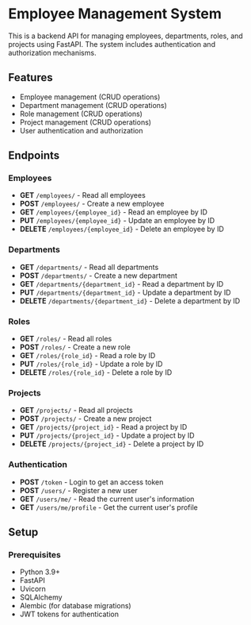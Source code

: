 # Employee Management System

This is a backend API for managing employees, departments, roles, and projects using FastAPI. The system includes authentication and authorization mechanisms.

## Features

- Employee management (CRUD operations)
- Department management (CRUD operations)
- Role management (CRUD operations)
- Project management (CRUD operations)
- User authentication and authorization

## Endpoints

### Employees

- **GET** `/employees/` - Read all employees
- **POST** `/employees/` - Create a new employee
- **GET** `/employees/{employee_id}` - Read an employee by ID
- **PUT** `/employees/{employee_id}` - Update an employee by ID
- **DELETE** `/employees/{employee_id}` - Delete an employee by ID

### Departments

- **GET** `/departments/` - Read all departments
- **POST** `/departments/` - Create a new department
- **GET** `/departments/{department_id}` - Read a department by ID
- **PUT** `/departments/{department_id}` - Update a department by ID
- **DELETE** `/departments/{department_id}` - Delete a department by ID

### Roles

- **GET** `/roles/` - Read all roles
- **POST** `/roles/` - Create a new role
- **GET** `/roles/{role_id}` - Read a role by ID
- **PUT** `/roles/{role_id}` - Update a role by ID
- **DELETE** `/roles/{role_id}` - Delete a role by ID

### Projects

- **GET** `/projects/` - Read all projects
- **POST** `/projects/` - Create a new project
- **GET** `/projects/{project_id}` - Read a project by ID
- **PUT** `/projects/{project_id}` - Update a project by ID
- **DELETE** `/projects/{project_id}` - Delete a project by ID

### Authentication

- **POST** `/token` - Login to get an access token
- **POST** `/users/` - Register a new user
- **GET** `/users/me/` - Read the current user's information
- **GET** `/users/me/profile` - Get the current user's profile

## Setup

### Prerequisites

- Python 3.9+
- FastAPI
- Uvicorn
- SQLAlchemy
- Alembic (for database migrations)
- JWT tokens for authentication
